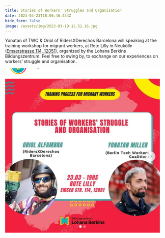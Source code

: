 ```yaml
---
title: Stories of Workers' Struggles and Organisation
date: 2023-03-23T18:00:46.434Z
hide_form: false
image: /assets/img/2023-03-19-12.51.16.jpg
---
```

Yonatan of TWC & Oriol of RidersXDerechos Barcelona will speaking at the training workshop for migrant workers, at Rote Lilly in Neukölln ([Emserstrasse 114, 12051](https://www.google.com/maps/place/Emser+Str.+114,+12051+Berlin/@52.4686903,13.4309986,17z/data=!3m1!4b1!4m6!3m5!1s0x47a84f9be778136b:0xd36ec6234931fe42!8m2!3d52.4686871!4d13.4331926!16s%2Fg%2F11c237d1nj)), organized by the Lohana Berkins Bildungszentrum. Feel free to swing by, to exchange on our experiences on workers’ struggle and organisation.

![Stories of Workers' Struggle and Organisation! Photo of Oriol and Yonatan with address of event. ](/assets/img/2023-03-19-12.51.16.jpg "Training process for migrant workers")